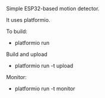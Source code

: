 Simple ESP32-based motion detector.

It uses platformio.

To build:
 - platformio run

Build and upload
 - platformio run -t upload

Monitor:
 - platformio run -t monitor

